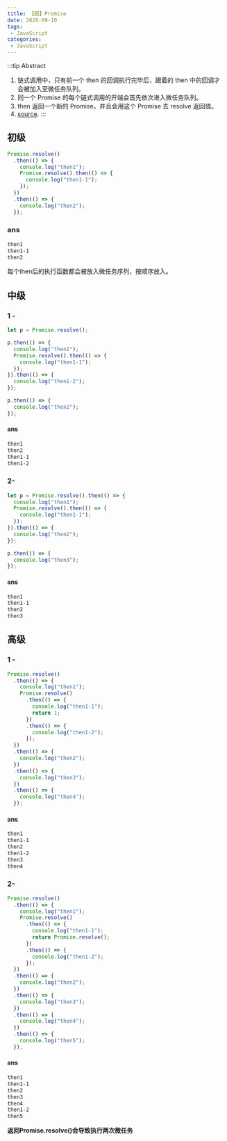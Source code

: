 ```yaml
---
title: 【题】Promise
date: 2020-09-10
tags:
 - JavaScript
categories: 
 - JavaScript
---
```


:::tip Abstract
1. 链式调用中，只有前一个 then 的回调执行完毕后，跟着的 then 中的回调才会被加入至微任务队列。
2. 同一个 Promise 的每个链式调用的开端会首先依次进入微任务队列。
3. then 返回一个新的 Promise，并且会用这个 Promise 去 resolve 返回值。
4. [source](https://juejin.im/post/6869573288478113799).
:::

<!-- more -->

## 初级

```javascript
Promise.resolve()
  .then(() => {
    console.log("then1");
    Promise.resolve().then(() => {
      console.log("then1-1");
    });
  })
  .then(() => {
    console.log("then2");
  });
```

### ans

```bash
then1
then1-1
then2
```

每个then后的执行函数都会被放入微任务序列，按顺序放入。

## 中级

### 1 -

```javascript
let p = Promise.resolve();

p.then(() => {
  console.log("then1");
  Promise.resolve().then(() => {
    console.log("then1-1");
  });
}).then(() => {
  console.log("then1-2");
});

p.then(() => {
  console.log("then2");
}); 
```

#### ans

```bash
then1
then2
then1-1
then1-2
```

### 2-

```javascript
let p = Promise.resolve().then(() => {
  console.log("then1");
  Promise.resolve().then(() => {
    console.log("then1-1");
  });
}).then(() => {
  console.log("then2");
});

p.then(() => {
  console.log("then3");
});
```

#### ans

```bash
then1
then1-1
then2
then3
```

## 高级

### 1 -

```javascript
Promise.resolve()
  .then(() => {
    console.log("then1");
    Promise.resolve()
      .then(() => {
        console.log("then1-1");
        return 1;
      })
      .then(() => {
        console.log("then1-2");
      });
  })
  .then(() => {
    console.log("then2");
  })
  .then(() => {
    console.log("then3");
  })
  .then(() => {
    console.log("then4");
  });
```

#### ans

```bash
then1
then1-1
then2
then1-2
then3
then4
```

### 2-

```javascript
Promise.resolve()
  .then(() => {
    console.log("then1");
    Promise.resolve()
      .then(() => {
        console.log("then1-1");
        return Promise.resolve();
      })
      .then(() => {
        console.log("then1-2");
      });
  })
  .then(() => {
    console.log("then2");
  })
  .then(() => {
    console.log("then3");
  })
  .then(() => {
    console.log("then4");
  })
  .then(() => {
   	console.log("then5");
  });
```

#### ans

```bash
then1
then1-1
then2
then3
then4
then1-2
then5
```

**返回Promise.resolve()会导致执行两次微任务**

 